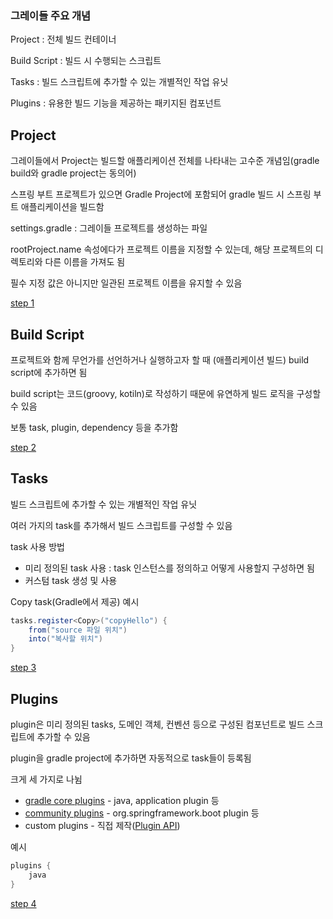 ### 그레이들 주요 개념

Project : 전체 빌드 컨테이너

Build Script : 빌드 시 수행되는 스크립트

Tasks : 빌드 스크립트에 추가할 수 있는 개별적인 작업 유닛

Plugins : 유용한 빌드 기능을 제공하는 패키지된 컴포넌트

## Project

그레이들에서 Project는 빌드할 애플리케이션 전체를 나타내는 고수준 개념임(gradle build와 gradle project는 동의어)

스프링 부트 프로젝트가 있으면 Gradle Project에 포함되어 gradle 빌드 시 스프링 부트 애플리케이션을 빌드함

settings.gradle : 그레이들 프로젝트를 생성하는 파일

rootProject.name 속성에다가 프로젝트 이름을 지정할 수 있는데, 해당 프로젝트의 디렉토리와 다른 이름을 가져도 됨

필수 지정 값은 아니지만 일관된 프로젝트 이름을 유지할 수 있음

[step 1](../step-by-step/1.gradle-project)

## Build  Script 

프로젝트와 함께 무언가를 선언하거나 실행하고자 할 때 (애플리케이션 빌드) build script에 추가하면 됨

build script는 코드(groovy, kotiln)로 작성하기 때문에 유연하게 빌드 로직을 구성할 수 있음

보통 task, plugin, dependency 등을 추가함

[step 2](../step-by-step/2.build-script)

## Tasks

빌드 스크립트에 추가할 수 있는 개별적인 작업 유닛

여러 가지의 task를 추가해서 빌드 스크립트를 구성할 수 있음

task 사용 방법
- 미리 정의된 task 사용 :  task 인스턴스를 정의하고 어떻게 사용할지 구성하면 됨
- 커스텀 task 생성 및 사용

Copy task(Gradle에서 제공) 예시
```java
tasks.register<Copy>("copyHello") {
    from("source 파일 위치")
    into("복사할 위치")
}
```

[step 3](../step-by-step/3.tasks)

## Plugins

plugin은 미리 정의된 tasks, 도메인 객체, 컨벤션 등으로 구성된 컴포넌트로 빌드 스크립트에 추가할 수 있음

plugin을 gradle project에 추가하면 자동적으로 task들이 등록됨

크게 세 가지로 나뉨
- [gradle core plugins](https://docs.gradle.org/current/userguide/plugin_reference.html#plugin_reference) - java, application plugin 등
- [community plugins](https://plugins.gradle.org/) - org.springframework.boot plugin 등
- custom plugins - 직접 제작([Plugin API](https://docs.gradle.org/current/javadoc/org/gradle/api/Plugin.html))

예시
```java
plugins {
    java
}
```

[step 4](../step-by-step/4.plugins)